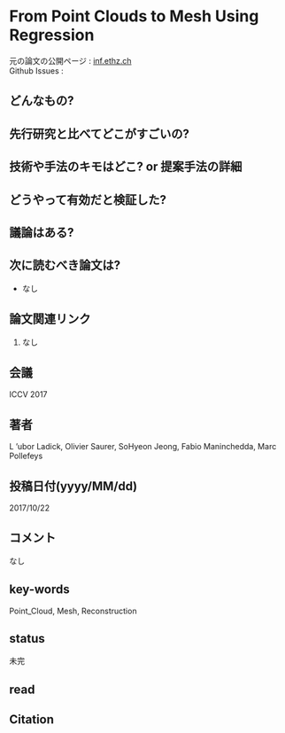 # From Point Clouds to Mesh Using Regression

元の論文の公開ページ : [inf.ethz.ch](https://inf.ethz.ch/personal/ladickyl/3d_iccv17.pdf)  
Github Issues : 

## どんなもの?


## 先行研究と比べてどこがすごいの?

## 技術や手法のキモはどこ? or 提案手法の詳細

## どうやって有効だと検証した?

## 議論はある?

## 次に読むべき論文は?
- なし

## 論文関連リンク
1. なし

## 会議
ICCV 2017

## 著者
L ’ubor Ladick, Olivier Saurer, SoHyeon Jeong, Fabio Maninchedda, Marc Pollefeys

## 投稿日付(yyyy/MM/dd)
2017/10/22

## コメント
なし

## key-words
Point_Cloud, Mesh, Reconstruction

## status
未完

## read

## Citation

